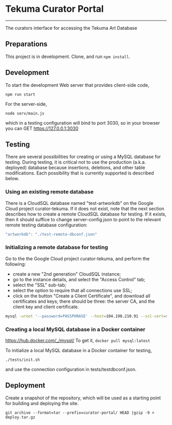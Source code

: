# Tekuma Curator Portal
--------------------------
The curators interface for accessing the Tekuma Art Database

## Preparations

This project is in development. Clone, and run `npm install`.

## Development

To start the development Web server that provides client-side code,
```
npm run start
```

For the server-side,
```
node serv/main.js
```
which in a testing configuration will bind to port 3030, so in your browser you
can GET https://127.0.0.1:3030

## Testing

There are several possibilities for creating or using a MySQL database for
testing. During testing, it is critical not to use the production
(a.k.a. deployed) database because insertions, deletions, and other table
modifications. Each possibility that is currently supported is described below.

### Using an existing remote database

There is a CloudSQL database named "test-artworkdb" on the Google Cloud project
curator-tekuma. If it does not exist, note that the next section describes how
to create a remote CloudSQL database for testing. If it exists, then it should
suffice to change server-config.json to point to the relevant remote testing
database configuration:
```js
"artworkdb": "./test-remote-dbconf.json"
```

### Initializing a remote database for testing

Go to the the Google Cloud project curator-tekuma, and perform the following:
* create a new "2nd generation" CloudSQL instance;
* go to the instance details, and select the "Access Control" tab;
* select the "SSL" sub-tab;
* select the option to require that all connections use SSL;
* click on the button "Create a Client Certificate", and download all
  certificates and keys; there should be three: the server CA, and the client
  key and client certificate.

```sh
mysql -uroot '--password=PASSPHRASE' --host=104.198.210.91 --ssl-cert=serv/cert/test-sql-client-cert.pem --ssl-key=serv/cert/test-sql-client-key.pem --ssl-ca=serv/cert/test-sql-server-ca.pem < tests/initdb.sql
```

### Creating a local MySQL database in a Docker container

https://hub.docker.com/_/mysql/
To get it, `docker pull mysql:latest`

To initialize a local MySQL database in a Docker container for testing,

    ./tests/init.sh

and use the connection configuration in tests/testdbconf.json.


## Deployment

Create a snapshot of the repository, which will be used as a starting point for
building and deploying the site.

    git archive --format=tar --prefix=curator-portal/ HEAD |gzip -9 > deploy.tar.gz
